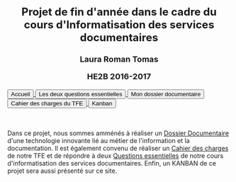 <html>
<body>
<h1> 
<font size="+2">
<p align="center"> Projet de fin d'année dans le cadre du cours d'Informatisation des services documentaires</p></font>
<font size="+1">
<p align="center">Laura Roman Tomas</p>
<p align="center">HE2B 2016-2017</p>
</font>
</h1>
<div>
    <a href="README.md"> <button> Accueil </button> </a>
    <a href="Questions .html"> <button> Les deux questions essentielles </button> </a>
    <a href="index.html"> <button> Mon dossier documentaire </button> </a>
    <a href="cahier.html"> <button> Cahier des charges du TFE </button> </a>
	<a href="kanban.html"> <button> Kanban </button> </a>
 </div>
<br><br> 
    <p> Dans ce projet, nous sommes amménés à réaliser un <a href="Dossier documentaire/index.html"> Dossier Documentaire</a> d'une technologie innovante lié au métier de l'information et la documentation. Il est également convenu de réaliser un <a href="cahier.html"> Cahier des charges </a> de notre TFE et de répondre à deux <a href="Questions .html"> Questions essentielles</a>  de notre cours d'informatisation des services documentaires. Enfin, un KANBAN de ce projet sera aussi présenté sur ce site.</p>
   
   </body>
   </html>




